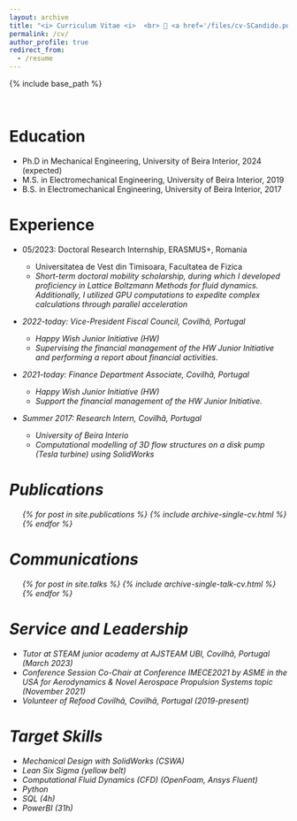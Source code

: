 ```yaml
---
layout: archive
title: "<i> Curriculum Vitae <i>  <br> 🌱 <a href='/files/cv-SCandido.pdf'>Full Version PDF</a>"
permalink: /cv/
author_profile: true
redirect_from:
  - /resume
---
```


{% include base_path %}

<br>

Education
======
* Ph.D in Mechanical Engineering, University of Beira Interior, 2024 (expected)
* M.S. in Electromechanical Engineering, University of Beira Interior, 2019
* B.S. in Electromechanical Engineering, University of Beira Interior, 2017

Experience
======
* 05/2023: Doctoral Research Internship, ERASMUS+, Romania
  * Universitatea de Vest din Timisoara, Facultatea de Fizica
  * <i>Short-term doctoral mobility scholarship, during which I developed proficiency in Lattice Boltzmann Methods for fluid dynamics. 
    Additionally, I utilized GPU computations to expedite complex calculations through parallel acceleration<i>

* 2022-today: Vice-President Fiscal Council, Covilhã, Portugal
  * Happy Wish Junior Initiative (HW)
  * <i>Supervising the financial management of the HW Junior Initiative and performing a report
about financial activities.<i>

* 2021-today: Finance Department Associate, Covilhã, Portugal
  * Happy Wish Junior Initiative (HW)
  * <i>Support the financial management of the HW Junior Initiative.<i>

* Summer 2017: Research Intern, Covilhã, Portugal
  * University of Beira Interio
  * <i>Computational modelling of 3D flow structures on a disk pump (Tesla turbine) using SolidWorks <i>

Publications
======
  <ul>{% for post in site.publications %}
    {% include archive-single-cv.html %}
  {% endfor %}</ul>
  
Communications
======
  <ul>{% for post in site.talks %}
    {% include archive-single-talk-cv.html %}
  {% endfor %}</ul>
  
  
Service and Leadership
======
* Tutor at STEAM junior academy at AJSTEAM UBI, Covilhã, Portugal (March 2023)
* Conference Session Co-Chair at Conference IMECE2021 by ASME in the USA for Aerodynamics & Novel Aerospace Propulsion Systems topic (November 2021)
* Volunteer of Refood Covilhã, Covilhã, Portugal (2019-present)

Target Skills
======
* Mechanical Design with SolidWorks (CSWA)
* Lean Six Sigma (yellow belt)
* Computational Fluid Dynamics (CFD) (OpenFoam, Ansys Fluent)
* Python
* SQL (4h)
* PowerBI (31h)